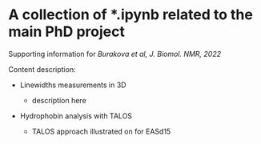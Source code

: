 # A collection of \*.ipynb related to the main PhD project
Supporting information for *Burakova et al, J. Biomol. NMR, 2022*

Content description:
* Linewidths measurements in 3D
    - description here

* Hydrophobin analysis with TALOS
    - TALOS approach illustrated on for EASd15
